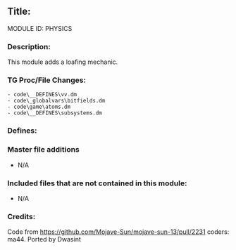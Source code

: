 ## Title: <!--Title of your addition-->

<!-- uppercase, underscore_connected name of your module, that you use to mark files-->
MODULE ID: PHYSICS

### Description:

This module adds a loafing mechanic.

<!-- Here, try to describe what your PR does, what features it provides and any other directly useful information -->

### TG Proc/File Changes:

	- code\__DEFINES\vv.dm
	- code\_globalvars\bitfields.dm
	- code\game\atoms.dm
	- code\__DEFINES\subsystems.dm

<!-- If you had to edit, or append to any core procs in the process of making this PR, list them here. APPEND: Also, please include any files that you've changed. .DM files that is. -->

### Defines:

<!-- If you needed to add any defines, mention the files you added those defines in -->


### Master file additions

- N/A
<!-- Any master file changes you've made to existing master files or if you've added a new master file. Please mark either as #NEW or #CHANGE -->

### Included files that are not contained in this module:

- N/A
<!-- Likewise, be it a non-modular file or a modular one that's not contained within the folder belonging to this specific module, it should be mentioned here -->

### Credits:

<!-- Here go the credits to you, dear coder, and in case of collaborative work or ports, credits to the original source of the code -->
<!-- Orignal Coders -->
Code from  https://github.com/Mojave-Sun/mojave-sun-13/pull/2231 coders: ma44. Ported by Dwasint
<!-- Orignal Coders -->

